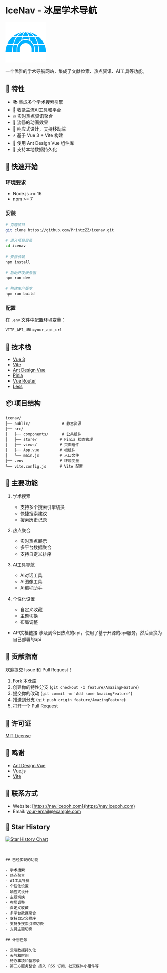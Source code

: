 # IceNav - 冰屋学术导航

![Logo](/public/images/favicon.png)

一个优雅的学术导航网站，集成了文献检索、热点资讯、AI工具等功能。

## 🌟 特性

- 📚 集成多个学术搜索引擎
- 🤖 收录主流AI工具和平台
- 🔥 实时热点资讯聚合
- 💫 流畅的动画效果
- 📱 响应式设计，支持移动端
- ⚡ 基于 Vue 3 + Vite 构建
- 🎨 使用 Ant Design Vue 组件库
- 💾 支持本地数据持久化

## 🚀 快速开始

### 环境要求

- Node.js >= 16
- npm >= 7

### 安装

```bash
# 克隆项目
git clone https://github.com/PrintzZZ/icenav.git

# 进入项目目录
cd icenav

# 安装依赖
npm install

# 启动开发服务器
npm run dev

# 构建生产版本
npm run build
```

### 配置

在 `.env` 文件中配置环境变量：

```env
VITE_API_URL=your_api_url
```

## 🔧 技术栈

- [Vue 3](https://v3.vuejs.org/)
- [Vite](https://vitejs.dev/)
- [Ant Design Vue](https://antdv.com/)
- [Pinia](https://pinia.vuejs.org/)
- [Vue Router](https://router.vuejs.org/)
- [Less](https://lesscss.org/)

## 📦 项目结构

```
icenav/
├── public/              # 静态资源
├── src/
│   ├── components/      # 公共组件
│   ├── store/          # Pinia 状态管理
│   ├── views/          # 页面组件
│   ├── App.vue         # 根组件
│   └── main.js         # 入口文件
├── .env                # 环境变量
└── vite.config.js      # Vite 配置
```

## 🎯 主要功能

1. 学术搜索
   - 支持多个搜索引擎切换
   - 快捷搜索建议
   - 搜索历史记录

2. 热点聚合
   - 实时热点展示
   - 多平台数据聚合
   - 支持自定义排序

3. AI工具导航
   - AI对话工具
   - AI图像工具
   - AI编程助手

4. 个性化设置
   - 自定义收藏
   - 主题切换
   - 布局调整



- API文档链接
涉及到今日热点的api，使用了基于开源的api服务，然后替换为自己部署的api

## 🤝 贡献指南

欢迎提交 Issue 和 Pull Request！

1. Fork 本仓库
2. 创建你的特性分支 (`git checkout -b feature/AmazingFeature`)
3. 提交你的改动 (`git commit -m 'Add some AmazingFeature'`)
4. 推送到分支 (`git push origin feature/AmazingFeature`)
5. 打开一个 Pull Request

## 📄 许可证

[MIT License](LICENSE)

## 🙏 鸣谢

- [Ant Design Vue](https://antdv.com/)
- [Vue.js](https://vuejs.org/)
- [Vite](https://vitejs.dev/)

## 📧 联系方式

- Website: [https://nav.iceooh.com](https://nav.iceooh.com)
- Email: [your-email@example.com](mailto:your-email@example.com)

## 🌟 Star History

[![Star History Chart](https://api.star-history.com/svg?repos=PrintzZZ/icenav&type=Date)](https://star-history.com/#PrintzZZ/icenav&Date)
```


## 已经实现的功能

- 学术搜索
- 热点聚合
- AI工具导航
- 个性化设置
- 响应式设计
- 主题切换
- 布局调整
- 自定义收藏
- 多平台数据聚合
- 支持自定义排序
- 支持多搜索引擎切换
- 支持主题切换

## 计划任务

- 云端数据持久化
- 天气和时间
- 待办事项和备忘录
- 第三方服务整合 接入 RSS 订阅、社交媒体小组件等


